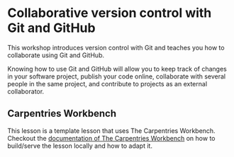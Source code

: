 # Collaborative version control with Git and GitHub
This workshop introduces version control with Git and teaches you how to collaborate using Git and GitHub.

Knowing how to use Git and GitHub will allow you to keep track of changes in your software project, publish your code online, collaborate with several people in the same project, and contribute to projects as an external collaborator.

## Carpentries Workbench
This lesson is a template lesson that uses The Carpentries Workbench.
Checkout the [documentation of The Carpentries Workbench][workbench] on how to build/serve the lesson locally and how to adapt it.


[workbench]: https://carpentries.github.io/sandpaper-docs/
